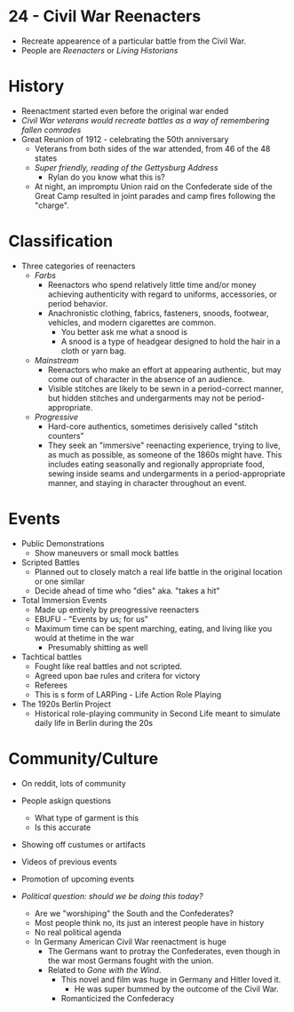 24 - Civil War Reenacters
===

* Recreate appearence of a particular battle from the Civil War.
* People are _Reenacters_ or _Living Historians_

History
====
* Reenactment started even before the original war ended
* *Civil War veterans would recreate battles as a way of remembering fallen comrades*
* Great Reunion of 1912 - celebrating the 50th anniversary
  * Veterans from both sides of the war attended, from 46 of the 48 states
  * *Super friendly, reading of the Gettysburg Address*
    * Rylan do you know what this is?
  * At night, an impromptu Union raid on the Confederate side of the Great Camp resulted in joint parades and camp fires following the "charge".

Classification
====
* Three categories of reenacters
  * *Farbs*
    * Reenactors who spend relatively little time and/or money achieving authenticity with regard to uniforms, accessories, or period behavior. 
    * Anachronistic clothing, fabrics, fasteners, snoods, footwear, vehicles, and modern cigarettes are common.
      * You better ask me what a snood is
      * A snood is a type of headgear designed to hold the hair in a cloth or yarn bag.
  * *Mainstream*
    * Reenactors who make an effort at appearing authentic, but may come out of character in the absence of an audience.
    * Visible stitches are likely to be sewn in a period-correct manner, but hidden stitches and undergarments may not be period-appropriate.
  * *Progressive*
    * Hard-core authentics, sometimes derisively called "stitch counters"
    * They seek an "immersive" reenacting experience, trying to live, as much as possible, as someone of the 1860s might have. This includes eating seasonally and regionally appropriate food, sewing inside seams and undergarments in a period-appropriate manner, and staying in character throughout an event.

Events
====
* Public Demonstrations
  * Show maneuvers or small mock battles
* Scripted Battles
  * Planned out to closely match a real life battle in the original location or one similar
  * Decide ahead of time who "dies" aka. "takes a hit"
* Total Immersion Events
  * Made up entirely by preogressive reenacters
  * EBUFU - "Events by us; for us"
  * Maximum time can be spent marching, eating, and living like you would at thetime in the war
    * Presumably shitting as well
* Tachtical battles
  * Fought like real battles and not scripted.
  * Agreed upon bae rules and critera for victory
  * Referees
  * This is s form of LARPing - Life Action Role Playing
* The 1920s Berlin Project
  * Historical role-playing community in Second Life meant to simulate daily life in Berlin during the 20s

Community/Culture
====
* On reddit, lots of community
* People askign questions
  * What type of garment is this
  * Is this accurate
* Showing off custumes or artifacts
* Videos of previous events
* Promotion of upcoming events

* *Political question: should we be doing this today?*
  * Are we "worshiping" the South and the Confederates?
  * Most people think no, its just an interest people have in history
  * No real political agenda
  * In Germany American Civil War reenactment is huge
    * The Germans want to protray the Confederates, even though in the war most Germans fought with the union.
    * Related to _Gone with the Wind_.
      * This novel and film was huge in Germany and Hitler loved it.
        * He was super bummed by the outcome of the Civil War.
      * Romanticized the Confederacy
